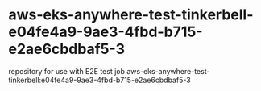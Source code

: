 # aws-eks-anywhere-test-tinkerbell-e04fe4a9-9ae3-4fbd-b715-e2ae6cbdbaf5-3
repository for use with E2E test job aws-eks-anywhere-test-tinkerbell:e04fe4a9-9ae3-4fbd-b715-e2ae6cbdbaf5-3
